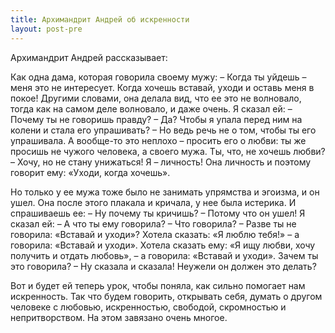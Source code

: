 ```yaml
---
title: Архимандрит Андрей об искренности
layout: post-pre
---
```


Архимандрит Андрей рассказывает:

Как одна дама, которая говорила своему мужу:
– Когда ты уйдешь – меня это не интересует. Когда хочешь вставай, уходи и оставь меня в покое!
Другими словами, она делала вид, что ее это не волновало, тогда как на самом деле волновало, и даже очень. Я сказал ей:
– Почему ты не говоришь правду?
– Да? Чтобы я упала перед ним на колени и стала его упрашивать?
– Но ведь речь не о том, чтобы ты его упрашивала. А вообще-то это неплохо – просить его о любви: ты же просишь не чужого человека, а своего мужа. Ты, что, не хочешь любви?
– Хочу, но не стану унижаться! Я – личность!
Она личность и поэтому говорит ему: «Уходи, когда хочешь».

Но только у ее мужа тоже было не занимать упрямства и эгоизма, и он ушел. Она после этого плакала и кричала, у нее была истерика. И спрашиваешь ее:
– Ну почему ты кричишь?
– Потому что он ушел!
Я сказал ей:
– А что ты ему говорила?
– Что говорила?
– Разве ты не говорила: «Вставай и уходи»? Хотела сказать: «Я люблю тебя!» – а говорила: «Вставай и уходи». Хотела сказать ему: «Я ищу любви, хочу получить и отдать любовь», – а говорила: «Вставай и уходи». Зачем ты это говорила?
– Ну сказала и сказала! Неужели он должен это делать?

Вот и будет ей теперь урок, чтобы поняла, как сильно помогает нам искренность.
Так что будем говорить, открывать себя, думать о другом человеке с любовью, искренностью, свободой, скромностью и непритворством. На этом завязано очень многое.
